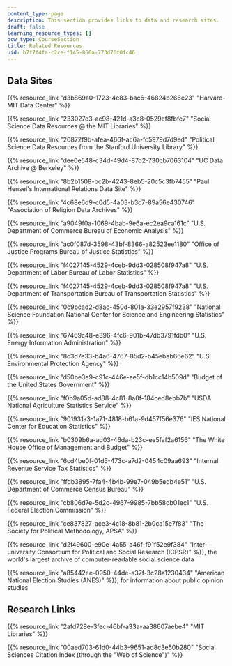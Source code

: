 ```yaml
---
content_type: page
description: This section provides links to data and research sites.
draft: false
learning_resource_types: []
ocw_type: CourseSection
title: Related Resources
uid: b7f7f4fa-c2ce-f145-860a-773d76f0fc46
---
```

## Data Sites

{{% resource_link "d3b869a0-1723-4e83-bac6-46824b266e23" "Harvard-MIT Data Center" %}}

{{% resource_link "233027e3-ac98-421d-a3c8-0529ef8fbfc7" "Social Science Data Resources @ the MIT Libraries" %}}

{{% resource_link "20872f9b-afea-466f-ac6a-fc5979d7d9ed" "Political Science Data Resources from the Stanford University Library" %}}

{{% resource_link "dee0e548-c34d-49d4-87d2-730cb7063104" "UC Data Archive @ Berkeley" %}}

{{% resource_link "8b2b1508-bc2b-4243-8eb5-20c5c3fb7455" "Paul Hensel's International Relations Data Site" %}}

{{% resource_link "4c68e6d9-c0d5-4a03-b3c7-89a56e430746" "Association of Religion Data Archives" %}}

{{% resource_link "a9049f0a-1069-4bab-9e6a-ec2ea9ca161c" "U.S. Department of Commerce Bureau of Economic Analysis" %}}

{{% resource_link "ac0f087d-3598-43bf-8366-a82523ee1180" "Office of Justice Programs Bureau of Justice Statistics" %}}

{{% resource_link "f4027145-4529-4ceb-9dd3-028508f947a8" "U.S. Department of Labor Bureau of Labor Statistics" %}}

{{% resource_link "f4027145-4529-4ceb-9dd3-028508f947a8" "U.S. Department of Transportation Bureau of Transportation Statistics" %}}

{{% resource_link "0c9bcad2-d8ac-450d-801a-33e2957f9238" "National Science Foundation National Center for Science and Engineering Statistics" %}}

{{% resource_link "67469c48-e396-4fc6-901b-47db3791fdb0" "U.S. Energy Information Administration" %}}

{{% resource_link "8c3d7e33-b4a6-4767-85d2-b45ebab66e62" "U.S. Environmental Protection Agency" %}}

{{% resource_link "d50be3e9-c91c-446e-ae5f-db1cc14b509d" "Budget of the United States Government" %}}

{{% resource_link "f0b9a05d-ad88-4c81-8a0f-184ced8ebb7b" "USDA National Agriculture Statistics Service" %}}

{{% resource_link "901931a3-1a71-4818-b61a-9d457f56e376" "IES National Center for Education Statistics" %}}

{{% resource_link "b0309b6a-ad03-46da-b23c-ee5faf2a6156" "The White House Office of Management and Budget" %}}

{{% resource_link "6cd4be0f-01d5-473c-a7d2-0454c09aa693" "Internal Revenue Service Tax Statistics" %}}

{{% resource_link "ffdb3895-7fa4-4b4b-99e7-049b5edb4e51" "U.S. Department of Commerce Census Bureau" %}}

{{% resource_link "cb806d7e-5d2c-4967-9985-7bb58db01ec1" "U.S. Federal Election Commission" %}}

{{% resource_link "ce837827-ace3-4c18-8b81-2b0ca15e7f83" "The Society for Political Methodology, APSA" %}}

{{% resource_link "d2f49600-e90e-4a55-a46f-f91f52e9f384" "Inter-university Consortium for Political and Social Research (ICPSR)" %}}, the world's largest archive of computer-readable social science data

{{% resource_link "a85442ee-0950-44de-a37f-3c28a1230434" "American National Election Studies (ANES)" %}}, for information about public opinion studies

## Research Links

{{% resource_link "2afd728e-3fec-46bf-a33a-aa38607aebe4" "MIT Libraries" %}}

{{% resource_link "00aed703-61d0-44b3-9651-ad8c3e50b280" "Social Sciences Citation Index (through the \"Web of Science\")" %}}